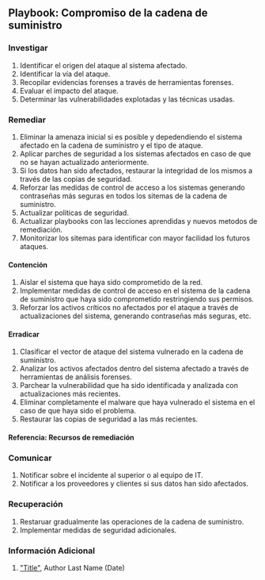 ## Playbook: Compromiso de la cadena de suministro

### Investigar

1. Identificar el origen del ataque al sistema afectado.
2. Identificar la vía del ataque.
3. Recopilar evidencias forenses a través de herramientas forenses.
4. Evaluar el impacto del ataque.
5. Determinar las vulnerabilidades explotadas y las técnicas usadas.

### Remediar

1. Eliminar la amenaza inicial si es posible y depedendiendo el sistema afectado en la cadena de suministro y el tipo de ataque.
2. Aplicar parches de seguridad a los sistemas afectados en caso de que no se hayan actualizado anteriormente.
3. Si los datos han sido afectados, restaurar la integridad de los mismos a través de las copias de seguridad.
4. Reforzar las medidas de control de acceso a los sistemas generando contraseñas más seguras en todos los sitemas de la cadena de suministro.
5. Actualizar politicas de seguridad.
6. Actualizar playbooks con las lecciones aprendidas y nuevos metodos de remediación.
7. Monitorizar los sitemas para identificar con mayor facilidad los futuros ataques.

#### Contención

1. Aislar el sistema que haya sido comprometido de la red.
2. Implementar medidas de control de acceso en el sistema de la cadena de suministro que haya sido comprometido restringiendo sus permisos. 
3. Reforzar los activos críticos no afectados por el ataque a través de actualizaciones del sistema, generando contraseñas más seguras, etc.

#### Erradicar

1. Clasificar el vector de ataque del sistema vulnerado en la cadena de suministro.
2. Analizar los activos afectados dentro del sistema afectado a través de herramientas de análisis forenses.
3. Parchear la vulnerabilidad que ha sido identificada y analizada con actualizaciones más recientes.
4. Eliminar completamente el malware que haya vulnerado el sistema en el caso de que haya sido el problema.
5. Restaurar las copias de seguridad a las más recientes.

#### Referencia: Recursos de remediación

### Comunicar

1. Notificar sobre el incidente al superior o al equipo de IT.
2. Notificar a los proveedores y clientes si sus datos han sido afectados.

### Recuperación

1. Restaruar gradualmente las operaciones de la cadena de suministro.
2. Implementar medidas de seguridad adicionales.

### Información Adicional

1. <a name="supply-chain-playbook-ref-1"></a>["Title"](#TODO-url), Author Last Name (Date)
